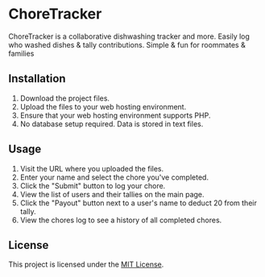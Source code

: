 # ChoreTracker
ChoreTracker is a collaborative dishwashing tracker and more. Easily log who washed dishes &amp; tally contributions. Simple &amp; fun for roommates &amp; families

## Installation

1. Download the project files.
2. Upload the files to your web hosting environment.
3. Ensure that your web hosting environment supports PHP.
4. No database setup required. Data is stored in text files.

## Usage

1. Visit the URL where you uploaded the files.
2. Enter your name and select the chore you've completed.
3. Click the "Submit" button to log your chore.
4. View the list of users and their tallies on the main page.
5. Click the "Payout" button next to a user's name to deduct 20 from their tally.
6. View the chores log to see a history of all completed chores.

## License

This project is licensed under the [MIT License](LICENSE).
